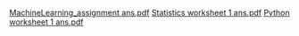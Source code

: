 [MachineLearning_assignment ans.pdf](https://github.com/user-attachments/files/16404911/MachineLearning_assignment.ans.pdf)
[Statistics worksheet 1 ans.pdf](https://github.com/user-attachments/files/16404914/Statistics.worksheet.1.ans.pdf)
[Python worksheet 1 ans.pdf](https://github.com/user-attachments/files/16404916/Python.worksheet.1.ans.pdf)
